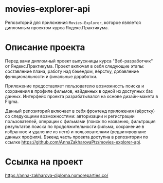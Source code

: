 # movies-explorer-api
Репозиторий для приложения `Movies-Explorer`, которое является дипломным проектом курса Яндекс.Практикума. 

# Описание проекта
Перед вами дипломный проект выпускницы курса "Веб-разработчик" от Яндекс.Практикума. Проект включал в себя следующие этапы: составление плана, работу над бэкендом, вёрстку, добавление функциональности и финальные доработки.

Приложение предоставляет пользователю возможность поиска и сохранения в профиле фильмов, найденных в одной из доступных баз данных. Интерфейс проекта разрабатывался на основе дизайн-макета в Figma.

Данный репозиторий включает в себя фронтенд приложения (вёрстку) со следующими возможностями: авторизации и регистрации пользователей, операции с фильмами (поиск по названию, фильтрация результатов поиска по продолжительности фильма, сохранение в избранное и удаление из него) и пользователями (редактировнаие данных профиля). 
Бэкенд часть проекта доступна в репозитории по ссылке https://github.com/AnnaZakharovaPtz/movies-explorer-api.

# Ссылка на проект
https://anna-zakharova-diploma.nomoreparties.co/
